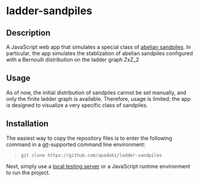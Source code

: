 # ladder-sandpiles

## Description

A JavaScript web app that simulates a special class of [abelian sandpiles](https://en.wikipedia.org/wiki/Abelian_sandpile_model). In particular, the app simulates the stablization of abelian sandpiles configured with a Bernoulli distribution on the ladder graph ZxZ_2

## Usage

As of now, the initial distribution of sandpiles cannot be set manually, and only the finite ladder graph is available. Therefore, usage is limited; the app is designed to visualize a very specific class of sandpiles. 

## Installation

The easiest way to copy the repository files is to enter the following command in a [git](https://git-scm.com/downloads)-supported command line environment:

> `git clone https://github.com/apadaki/ladder-sandpiles` 

Next, simply use a [local testing server](https://developer.mozilla.org/en-US/docs/Learn/Common_questions/set_up_a_local_testing_server) or a JavaScript runtime environment to run the project.
